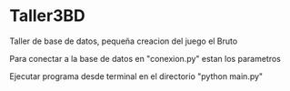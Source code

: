 # Taller3BD
Taller de base de datos, pequeña creacion del juego el Bruto

Para conectar a la base de datos en "conexion.py" estan los parametros

Ejecutar programa desde terminal en el directorio "python main.py"

